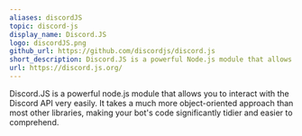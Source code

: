 ```yaml
---
aliases: discordJS
topic: discord-js
display_name: Discord.JS
logo: discordJS.png
github_url: https://github.com/discordjs/discord.js
short_description: Discord.JS is a powerful Node.js module that allows you to easily interact with the Discord API.
url: https://discord.js.org/
---
```

Discord.JS is a powerful node.js module that allows you to interact with the Discord API very easily. It takes a much more object-oriented approach than most other libraries, making your bot's code significantly tidier and easier to comprehend.